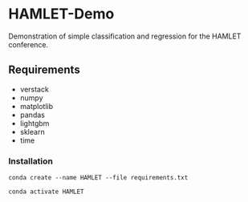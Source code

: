 # HAMLET-Demo
Demonstration of simple classification and regression for the HAMLET conference.


## Requirements
- verstack
- numpy
- matplotlib
- pandas
- lightgbm
- sklearn
- time

### Installation
```conda create --name HAMLET --file requirements.txt```

```conda activate HAMLET```
